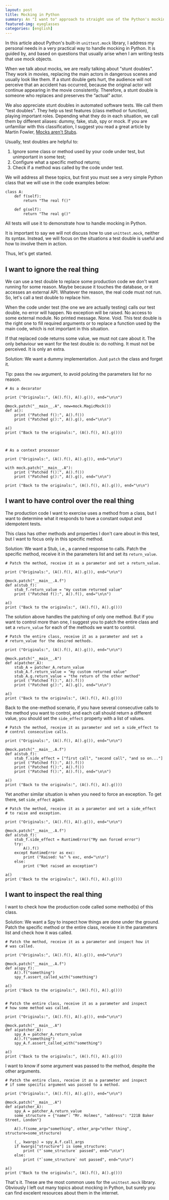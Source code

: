 ```yaml
---
layout: post
title: Mocking in Python
summary: An "I want to" approach to straight use of the Python's mocking library.
featured-img: eyeglasses
categories: [english]
---
```


In this article about Python's built-in `unittest.mock` library, I address my personal needs in a very practical way to handle mocking in Python. It is guided by, and based on questions that usually arise when I am writing tests that use mock objects.

When we talk about mocks, we are really talking about "stunt doubles". They work in movies, replacing the main actors in dangerous scenes and usually look like them. If a stunt double gets hurt, the audience will not perceive that an accident has occurred, because the original actor will continue appearing in the movie consistently. Therefore, a stunt double is someone who replaces and preserves the “actual” actor.

We also appreciate stunt doubles in automated software tests. We call them "test doubles". They help us test features (class method or function), playing important roles. Depending what they do in each situation, we call them by different aliases: dummy, fake, stub, spy or mock. If you are unfamiliar with this classification, I suggest you read a great article by Martin Fowler, [Mocks aren't Stubs](https://martinfowler.com/articles/mocksArentStubs.html#TheDifferenceBetweenMocksAndStubs).

Usually, test doubles are helpful to:

1. Ignore some class or method used by your code under test, but unimportant in some test;
2. Configure what a specific method returns;
3. Check if a method was called by the code under test.

We will address all these topics, but first you must see a very simple Python class that we will use in the code examples below:

```
class A:
    def f(self):
        return "The real f()"

    def g(self):
        return "The real g()"
```

All tests will use it to demonstrate how to handle mocking in Python.

It is important to say we will not discuss how to use `unittest.mock`, neither its syntax. Instead, we will focus on the situations a test double is useful and how to involve them in action.

Thus, let's get started.


## I want to ignore the real thing

We can use a test double to replace some production code we don't want running for some reason. Maybe because it touches the database, or it accesses an external API. Whatever the reason, the real code must not run. So, let's call a test double to replace him.

When the code under test (the one we are actually testing) calls our test double, no error will happen. No exception will be raised. No access to some external module. No printed message. None. Void. This test double is the right one to fill required arguments or to replace a function used by the main code, which is not important in this situation.

If that replaced code returns some value, we must not care about it. The only behaviour we want for the test double is: do nothing. It must not be perceived. It is only an extra.

Solution: We want a dummy implementation. Just `patch` the class and forget it.

Tip: pass the `new` argument, to avoid poluting the parameters list for no reason.

```
# As a decorator

print ("Originals:", (A().f(), A().g()), end="\n\n")

@mock.patch("__main__.A", new=mock.MagicMock())
def a():
    print ("Patched f():", A().f())
    print ("Patched g():", A().g(), end="\n\n")

a()
print ("Back to the originals:", (A().f(), A().g()))



# As a context processor

print ("Originals:", (A().f(), A().g()), end="\n\n")

with mock.patch("__main__.A"):
    print ("Patched f():", A().f())
    print ("Patched g():", A().g(), end="\n\n")

print ("Back to the originals:", (A().f(), A().g()), end="\n\n")
```


## I want to have control over the real thing

The production code I want to exercise uses a method from a class, but I want to determine what it responds to have a constant output and idempotent tests.

This class has other methods and properties I don't care about in this test, but I want to focus only in this specific method.

Solution: We want a Stub, i.e., a canned response to calls. Patch the specific method, receive it in the parameters list and set its `return_value`.

```
# Patch the method, receive it as a parameter and set a return_value.

print ("Originals:", (A().f(), A().g()), end="\n\n")

@mock.patch("__main__.A.f")
def a(stub_f):
    stub_f.return_value = "my custom returned value"
    print ("Patched f():", A().f(), end="\n\n")

a()
print ("Back to the originals:", (A().f(), A().g()))
```

The solution above handles the patching of only one method. But if you want to control more than one, I suggest you to patch the entire class and set a `return_value` for each of the methods we want to control.

```
# Patch the entire class, receive it as a parameter and set a
# return_value for the desired methods.

print ("Originals:", (A().f(), A().g()), end="\n\n")

@mock.patch("__main__.A")
def a(patcher_A):
    stub_A = patcher_A.return_value
    stub_A.f.return_value = "my custom returned value"
    stub_A.g.return_value = "the return of the other method"
    print ("Patched f():", A().f())
    print ("Patched g():", A().g(), end="\n\n")

a()
print ("Back to the originals:", (A().f(), A().g()))
```

Back to the one-method scenario, if you have several consecutive calls to the method you want to control, and each call should return a different value, you should set the `side_effect` property with a list of values.

```
# Patch the method, receive it as parameter and set a side_effect to
# control consecutive calls.

print ("Originals:", (A().f(), A().g()), end="\n\n")

@mock.patch("__main__.A.f")
def a(stub_f):
    stub_f.side_effect = ["first call", "second call", "and so on..."]
    print ("Patched f():", A().f())
    print ("Patched f():", A().f())
    print ("Patched f():", A().f(), end="\n\n")

a()
print ("Back to the originals:", (A().f(), A().g()))
```

Yet another similar situation is when you need to force an exception. To get there, set `side_effect` again.

```
# Patch the method, receive it as a parameter and set a side_effect
# to raise and exception.

print ("Originals:", (A().f(), A().g()), end="\n\n")

@mock.patch("__main__.A.f")
def a(stub_f):
    stub_f.side_effect = RuntimeError("My own forced error")
    try:
        A().f()
    except RuntimeError as exc:
        print ("Raised: %s" % exc, end="\n\n")
    else:
        print ("Not raised an exception")

a()
print ("Back to the originals:", (A().f(), A().g()))
```

## I want to inspect the real thing

I want to check how the production code called some method(s) of this class.

Solution: We want a Spy to inspect how things are done under the ground. Patch the specific method or the entire class, receive it in the parameters list and check how it was called.

```
# Patch the method, receive it as a parameter and inspect how it
# was called.

print ("Originals:", (A().f(), A().g()), end="\n\n")

@mock.patch("__main__.A.f")
def a(spy_f):
    A().f("something")
    spy_f.assert_called_with("something")

a()
print ("Back to the originals:", (A().f(), A().g()))


# Patch the entire class, receive it as a parameter and inspect
# how some method was called.

print ("Originals:", (A().f(), A().g()), end="\n\n")

@mock.patch("__main__.A")
def a(patcher_A):
    spy_A = patcher_A.return_value
    A().f("something")
    spy_A.f.assert_called_with("something")

a()
print ("Back to the originals:", (A().f(), A().g()))
```

I want to know if some argument was passed to the method, despite the other arguments.

```
# Patch the entire class, receive it as a parameter and inspect
# if some specific argument was passed to a method.

print ("Originals:", (A().f(), A().g()), end="\n\n")

@mock.patch("__main__.A")
def a(patcher_A):
    spy_A = patcher_A.return_value
    some_structure = {"name": "Mr. Holmes", "address": "221B Baker Street, London"}

    A().f(some_arg="something", other_arg="other thing", structure=some_structure)

    (_, kwargs) = spy_A.f.call_args
    if kwargs["structure"] is some_structure:
        print ("`some_structure` passed", end="\n\n")
    else:
        print ("`some_structure` not passed", end="\n\n")

a()
print ("Back to the originals:", (A().f(), A().g()))
```

That's it. These are the most common uses for the `unittest.mock` library. Obviously I left out many topics about mocking in Python, but surely you can find excelent resources about them in the internet.
